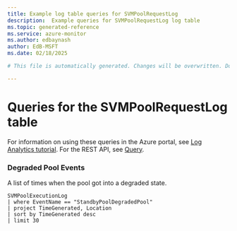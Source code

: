 ```yaml
---
title: Example log table queries for SVMPoolRequestLog
description:  Example queries for SVMPoolRequestLog log table
ms.topic: generated-reference
ms.service: azure-monitor
ms.author: edbaynash
author: EdB-MSFT
ms.date: 02/18/2025

# This file is automatically generated. Changes will be overwritten. Do not change this file directly. 

---
```


# Queries for the SVMPoolRequestLog table

For information on using these queries in the Azure portal, see [Log Analytics tutorial](/azure/azure-monitor/logs/log-analytics-tutorial). For the REST API, see [Query](/rest/api/loganalytics/query).


### Degraded Pool Events  


A list of times when the pool got into a degraded state.  

```query
SVMPoolExecutionLog
| where EventName == "StandbyPoolDegradedPool"
| project TimeGenerated, Location
| sort by TimeGenerated desc
| limit 30
```

